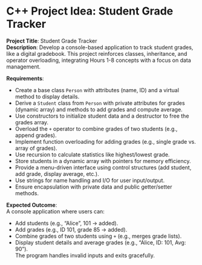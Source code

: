 # C++ Project Idea: Student Grade Tracker

**Project Title**: Student Grade Tracker  
**Description**: Develop a console-based application to track student grades, like a digital gradebook. This project reinforces classes, inheritance, and operator overloading, integrating Hours 1-8 concepts with a focus on data management.

**Requirements**:
- Create a base class `Person` with attributes (name, ID) and a virtual method to display details.
- Derive a `Student` class from `Person` with private attributes for grades (dynamic array) and methods to add grades and compute average.
- Use constructors to initialize student data and a destructor to free the grades array.
- Overload the `+` operator to combine grades of two students (e.g., append grades).
- Implement function overloading for adding grades (e.g., single grade vs. array of grades).
- Use recursion to calculate statistics like highest/lowest grade.
- Store students in a dynamic array with pointers for memory efficiency.
- Provide a menu-driven interface using control structures (add student, add grade, display average, etc.).
- Use strings for name handling and I/O for user input/output.
- Ensure encapsulation with private data and public getter/setter methods.

**Expected Outcome**:  
A console application where users can:  
- Add students (e.g., “Alice”, 101 → added).  
- Add grades (e.g., ID 101, grade 85 → added).  
- Combine grades of two students using `+` (e.g., merges grade lists).  
- Display student details and average grades (e.g., “Alice, ID: 101, Avg: 90”).  
The program handles invalid inputs and exits gracefully.